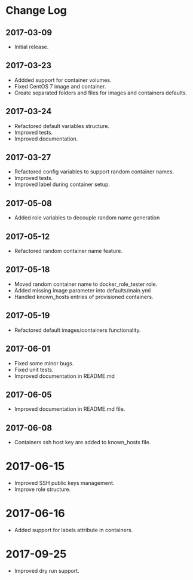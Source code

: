 # Change Log

## 2017-03-09

- Initial release.

## 2017-03-23

- Addded support for container volumes.
- Fixed CentOS 7 image and container.
- Create separated folders and files for images and containers defaults.

## 2017-03-24

- Refactored default variables structure.
- Improved tests.
- Improved documentation.

## 2017-03-27

- Refactored config variables to support random container names.
- Improved tests.
- Improved label during container setup.

## 2017-05-08

- Added role variables to decouple random name generation

## 2017-05-12

- Refactored random container name feature.

## 2017-05-18

- Moved random container name to docker_role_tester role.
- Added missing image parameter into defaults/main.yml
- Handled known_hosts entries of provisioned containers.

## 2017-05-19

- Refactored default images/containers functionality.

## 2017-06-01

- Fixed some minor bugs.
- Fixed unit tests.
- Improved documentation in README.md

## 2017-06-05

- Improved documentation in README.md file.

## 2017-06-08

- Containers ssh host key are added to known_hosts file.

# 2017-06-15

- Improved SSH public keys management.
- Improve role structure.

# 2017-06-16

- Added support for labels attribute in containers.

# 2017-09-25

- Improved dry run support.
